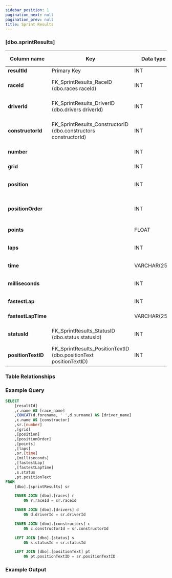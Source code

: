 ```yaml
---
sidebar_position: 1
pagination_next: null
pagination_prev: null
title: Sprint Results
---
```


### [dbo.sprintResults]
| Column name | Key | Data type | Allow NULLs | Default | Description |
| ------- | ------- | ------- | ------- | ------- | ------- |
| **resultId** |  Primary Key | INT | ☐ |  |  | 
| **raceId** | FK_SprintResults_RaceID (dbo.races raceId) | INT | ☐ | 0 | Foreign key link to races table | 
| **driverId** | FK_SprintResults_DriverID (dbo.drivers driverId) | INT | ☐ | 0 | Foreign key link to drivers table | 
| **constructorId** | FK_SprintResults_ConstructorID (dbo.constructors constructorId) | INT | ☐ | 0 | Foreign key link to constructors table | 
| **number** |  | INT | ☐ | 0 | Driver number | 
| **grid** |  | INT | ☐ | 0 | Starting grid position | 
| **position** |  | INT | ☑ |  | Official classification, if applicable | 
| **positionOrder** |  | INT | ☐ | 0 | Driver position for ordering purposes | 
| **points** |  | FLOAT | ☐ | 0 | Driver points for race | 
| **laps** |  | INT | ☐ | 0 | Number of completed laps | 
| **time** |  | VARCHAR(255) | ☑ |  | Finishing time or gap | 
| **milliseconds** |  | INT | ☑ |  | Finishing time in milliseconds | 
| **fastestLap** |  | INT | ☑ |  | Lap number of fastest lap | 
| **fastestLapTime** |  | VARCHAR(255) | ☑ |  | Lap number of fastest lap | 
| **statusId** | FK_SprintResults_StatusID (dbo.status statusId) | INT | ☐ | 0 | Foreign key link to status table | 
| **positionTextID** | FK_SprintResults_PositionTextID (dbo.positionText positionTextID) | INT | ☑ |  | Foreign key link to positionText | 

### Table Relationships


### Example Query

```sql
SELECT 
	[resultId]
    ,r.name AS [race_name]
    ,CONCAT(d.forename, ' ',d.surname) AS [driver_name]
    ,c.name AS [constructor]
    ,sr.[number]
    ,[grid]
    ,[position]
    ,[positionOrder]
    ,[points]
    ,[laps]
    ,sr.[time]
    ,[milliseconds]
    ,[fastestLap]
    ,[fastestLapTime]
    ,s.status
    ,pt.positionText
FROM 
	[dbo].[sprintResults] sr

	INNER JOIN [dbo].[races] r 
		ON r.raceId = sr.raceId

	INNER JOIN [dbo].[drivers] d 
		ON d.driverId = sr.driverId

	INNER JOIN [dbo].[constructors] c
		ON c.constructorId = sr.constructorId

	LEFT JOIN [dbo].[status] s 
		ON s.statusId = sr.statusId

	LEFT JOIN [dbo].[positionText] pt 
		ON pt.positionTextID = sr.positionTextID
```

### Example Output